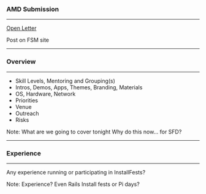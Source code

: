 ### AMD Submission

<hr />

[Open Letter](http://freesoftware.org.au/wiki/AMDLetter)

Post on FSM site

---

### Overview

<hr />

- Skill Levels, Mentoring and Grouping(s)
- Intros, Demos, Apps, Themes, Branding, Materials
- OS, Hardware, Network
- Priorities
- Venue
- Outreach
- Risks

Note:
What are we going to cover tonight
Why do this now... for SFD?

---

### Experience

<hr />

Any experience running or participating in InstallFests?

Note:
Experience?
Even Rails Install fests or Pi days?
